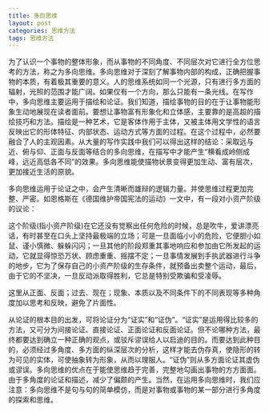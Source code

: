 ```yaml
---
title: 多向思维
layout: post
categories: 思维方法
tags: 思维方法
---
```


为了认识一个事物的整体形象，而从事物的不同角度、不同层次对它进行全方位思考的方法，称之为多向思维。多向思维对于深刻了解事物内部的构成，正确把握事物的本质，有着极其重要的意义。人的思维系统如同一个光源，只有进行多方面的辐射，光照的范围才能广阔。如果仅有一个方向，那么只能有一条光线。在写作中，多向思维主要运用于描绘和论证。我们知道，描绘事物的目的在于让事物能形象生动地展现在读者面前。要想让事物富有形象化和立体感，主要靠的是高超的描绘技巧和方法。描绘是一种艺术，它是客体作用于主体，又被主体用文学性的语言反映出它的形体特征、内部状态、运动方式等方面的过程。在这个过程中，必然要融合了人的主观因素。从大量的写作实践中我们可以得出这样的结论：采取远与近、俯与仰、正面与反面等结合的多向思维，在描写中才能产生“横看成岭侧成峰，远近高低各不同”的效果。多向思维能使描物状景变得更加生动、富有层次，更加接近生活的原貌。

多向思维运用于论证之中，会产生清晰而雄辩的逻辑力量。并使思维过程更加完整、严密。如恩格斯在《德国维护帝国宪法的运动》一文中，有一段对小资产阶级的议论：

这个阶级(指小资产阶级)在它还没有觉察出任何危险的时候，总是吹牛，爱讲漂亮话，有时甚至在口头上坚持最极端的立场；可是一旦面临小小的危险，它便胆小如鼠、谨小慎微、躲躲闪闪；一旦其他的阶段郑重其事地响应和参加由它所发起的运动，它就显得惊恐万状、顾虑重重、摇摆不定；一旦事情发展到手执武器进行斗争的地步，它为了保存自己的小资产阶级的生存条件，就预备出卖整个运动，最后，由于它的不坚决，一旦反动派取得胜利，它总是特别受欺骗和受凌辱。

这里从正面、反面；过去、现在；现象、本质以及不同条件下的不同表现等多种角度加以思考和反映，避免了片面性。

从论证的根本目的出发，可将论证分为“证实”和“证伪”。“证实”是运用得比较多的方法，又可分为间接论证、直接论证、正面论证和反面论证。但不论哪种方法，最终都要达到确立一种正确的观点，或驳斥谬误给人以启迪的目的。而要达到此种目的，必须经过多角度、多方面的纵深层次的分析，这样才能去伪存真，使隐形的转为可见的实体，可使抽象转为形象，从而以理服人。“证伪”则从多方面论证其虚伪或谬误。多向思维的优点在于能使思维趋于完善，完整地勾画出事物的方方面面。由于多角度的论证和描述，减少了偏颇的产生。当然，在运用多向思维时，我们应注意：多向思维不是句与句的简单模仿，而是对事物或事物的某一部分进行多角度的探索和思维。 
